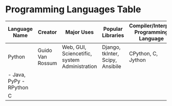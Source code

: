 # Programming Languages Table

| Language Name | Creator | Major Uses| Popular Libraries | Compiler/Interper Programming Language | Jobs and Salaries |
| ------------- | ------- | --------- | ----------------- | -------------------------------------- | ----------------- |  
| Python        | Guido Van Rossum | Web, GUI, Sciencetific, system Administration | Django, tkInter, Scipy, Ansibile | CPython, C, Jython 
- Java, PyPy - RPython | |
| C | | | | | | | |
